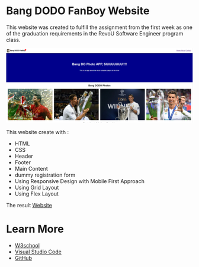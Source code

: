 # Bang DODO FanBoy Website
This website was created to fulfill the assignment from the first week as one of the graduation requirements in the RevoU Software Engineer program class.

![](website.png) 

This website create with :
- HTML
- CSS
- Header
- Footer
- Main Content
- dummy registration form
- Using Responsive Design with Mobile First Approach
- Using Grid Layout
- Using Flex Layout

The result [Website](https://bang-do-cr7-fanboy.netlify.app/)

# Learn More
- [W3school](https://www.w3schools.com/) 
- [Visual Studio Code](https://code.visualstudio.com/)
- [GitHub](https://github.com/about)

